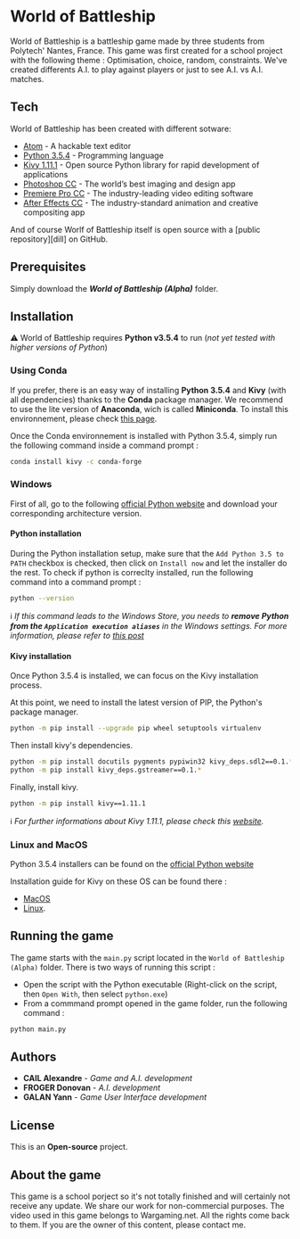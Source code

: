 # World of Battleship

World of Battleship is a battleship game made by three students from Polytech' Nantes, France.
This game was first created for a school project with the following theme : Optimisation, choice, random, constraints.
We've created differents A.I. to play against players or just to see A.I. vs A.I. matches.

## Tech

World of Battleship has been created with different sotware:

* [Atom](https://atom.io/) - A hackable text editor 
* [Python 3.5.4](https://www.python.org) - Programming language
* [Kivy 1.11.1](https://kivy.org/) - Open source Python library for rapid development of applications
* [Photoshop CC](http://www.adobe.com/products/photoshop.html) - The world’s best imaging and design app
* [Premiere Pro CC](http://www.adobe.com/products/premiere.html) -  The industry-leading video editing software
* [After Effects CC](http://www.adobe.com/products/aftereffects.html) - The industry-standard animation and creative compositing app

And of course Worlf of Battleship itself is open source with a [public repository][dill]
 on GitHub.
 
## Prerequisites

Simply download the _**World of Battleship (Alpha)**_ folder.

## Installation

:warning: World of Battleship requires **Python v3.5.4** to run (*not yet tested with higher versions of Python*)  

### Using Conda

If you prefer, there is an easy way of installing **Python 3.5.4** and **Kivy** (with all dependencies) thanks to the **Conda** package manager. We recommend to use the lite version of **Anaconda**, wich is called **Miniconda**. To install this environnement, please check [this page](https://docs.conda.io/projects/conda/en/latest/user-guide/install/). 

Once the Conda environnement is installed with Python 3.5.4, simply run the following command inside a command prompt :
```sh
conda install kivy -c conda-forge
```

### Windows

First of all, go to the following [official Python website](https://www.python.org/downloads/release/python-354/) and download your corresponding architecture version.

#### Python installation
During the Python installation setup, make sure that the `Add Python 3.5 to PATH` checkbox is checked, then click on `Install now` and let the installer do the rest.
To check if python is correclty installed, run the following command into a command prompt :
```sh
python --version
```

ℹ *If this command leads to the Windows Store, you needs to **remove Python from the `Application execution aliases`** in the Windows settings. For more information, please refer to [this post](https://superuser.com/questions/1437590/typing-python-on-windows-10-version-1903-command-prompt-opens-microsoft-stor)*


#### Kivy installation
Once Python 3.5.4 is installed, we can focus on the Kivy installation process.

At this point, we need to install the latest version of PIP, the Python's package manager.
```sh
python -m pip install --upgrade pip wheel setuptools virtualenv
```

Then install kivy's dependencies.
```sh
python -m pip install docutils pygments pypiwin32 kivy_deps.sdl2==0.1.* kivy_deps.glew==0.1.*
python -m pip install kivy_deps.gstreamer==0.1.*
```

Finally, install kivy.
```sh
python -m pip install kivy==1.11.1
```

ℹ *For further informations about Kivy 1.11.1, please check this [website](https://kivy.org/doc/stable/gettingstarted/installation.html).*

### Linux and MacOS

Python 3.5.4 installers can be found on the [official Python website](https://www.python.org/downloads/release/python-354/)

Installation guide for Kivy on these OS can be found there : 
* [MacOS](https://kivy.org/doc/stable/installation/installation-osx.html)
* [Linux](https://kivy.org/doc/stable/installation/installation-linux.html).

## Running the game
The game starts with the `main.py` script located in the `World of Battleship (Alpha)` folder. 
There is two ways of running this script : 
* Open the script with the Python executable (Right-click on the script, then `Open With`, then select `python.exe`)
* From a commmand prompt opened in the game folder, run the following command : 
```sh
python main.py
```

## Authors 

* **CAIL Alexandre** - _Game and A.I. development_
* **FROGER Donovan** - _A.I. development_
* **GALAN Yann** - _Game User Interface development_

## License

This is an **Open-source** project.

## About the game
This game is a school porject so it's not totally finished and will certainly not receive any update.
We share our work for non-commercial purposes.
The video used in this game belongs to Wargaming.net. All the rights come back to them. If you are the owner of this content, please contact me. 
